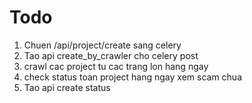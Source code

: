 # Todo

1. Chuen /api/project/create sang celery
2. Tao api create_by_crawler cho celery post
3. crawl cac project tu cac trang lon hang ngay
4. check status toan project hang ngay xem scam chua
5. Tao api create status